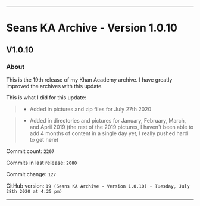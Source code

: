 
***

# Seans KA Archive - Version 1.0.10

## V1.0.10

### About

This is the 19th release of my Khan Academy archive. I have greatly improved the archives with this update.

This is what I did for this update:

> * Added in pictures and zip files for July 27th 2020

> * Added in directories and pictures for January, February, March, and April 2019 (the rest of the 2019 pictures, I haven't been able to add 4 months of content in a single day yet, I really pushed hard to get here)

Commit count: `2207`

Commits in last release: `2080`

Commit change: `127`

GitHub version: `19 (Seans KA Archive - Version 1.0.10) - Tuesday, July 28th 2020 at 4:25 pm)`

***

